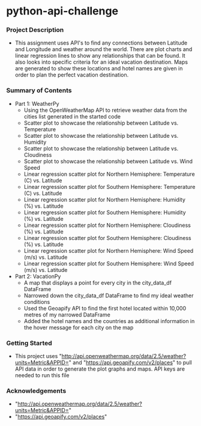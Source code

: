 # python-api-challenge
### Project Description
 - This assignment uses API's to find any connections between Latitude and Longitude and weather around the world. There are plot charts and linear regression lines to show any relationships that can be found. It also looks into specific criteria for an ideal vacation destination. Maps are generated to show these locations and hotel names are given in order to plan the perfect vacation destination.
### Summary of Contents
 - Part 1: WeatherPy
     - Using the OpenWeatherMap API to retrieve weather data from the cities list generated in the started code
     - Scatter plot to showcase the relationship between Latitude vs. Temperature
     - Scatter plot to showcase the relationship between Latitude vs. Humidity
     - Scatter plot to showcase the relationship between Latitude vs. Cloudiness
     - Scatter plot to showcase the relationship between Latitude vs. Wind Speed
     - Linear regression scatter plot for Northern Hemisphere: Temperature (C) vs. Latitude
     - Linear regression scatter plot for Southern Hemisphere: Temperature (C) vs. Latitude
     - Linear regression scatter plot for Northern Hemisphere: Humidity (%) vs. Latitude
     - Linear regression scatter plot for Southern Hemisphere: Humidity (%) vs. Latitude
     - Linear regression scatter plot for Northern Hemisphere: Cloudiness (%) vs. Latitude 
     - Linear regression scatter plot for Southern Hemisphere: Cloudiness (%) vs. Latitude
     - Linear regression scatter plot for Northern Hemisphere: Wind Speed (m/s) vs. Latitude
     - Linear regression scatter plot for Southern Hemisphere: Wind Speed (m/s) vs. Latitude 
 - Part 2: VacationPy
     - A map that displays a point for every city in the city_data_df DataFrame
     - Narrowed down the city_data_df DataFrame to find my ideal weather conditions
     - Used the Geoapify API to find the first hotel located within 10,000 metres of my narrowed DataFrame
     - Added the hotel names and the countries as additional information in the hover message for each city on the map
### Getting Started
 - This project uses "http://api.openweathermap.org/data/2.5/weather?units=Metric&APPID=" and "https://api.geoapify.com/v2/places" to pull API data in order to generate the plot graphs and maps. API keys are needed to run this file
### Acknowledgements
 - "http://api.openweathermap.org/data/2.5/weather?units=Metric&APPID="
 - "https://api.geoapify.com/v2/places"
